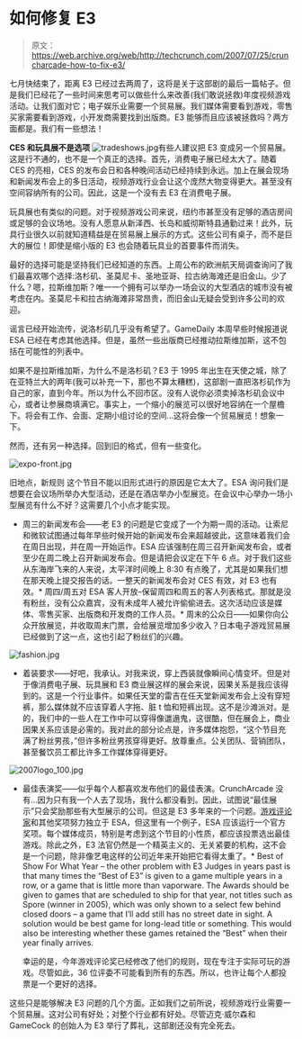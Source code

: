 # 如何修复 E3

> 原文：<https://web.archive.org/web/http://techcrunch.com/2007/07/25/cruncharcade-how-to-fix-e3/>

七月快结束了，距离 E3 已经过去两周了，这将是关于这部剧的最后一篇帖子。但是我们已经花了一些时间来思考可以做些什么来改善(我们敢说拯救)年度视频游戏活动。让我们面对它；电子娱乐业需要一个贸易展。我们媒体需要看到游戏，零售买家需要看到游戏，小开发商需要找到出版商。E3 能够而且应该被拯救吗？两方面都是。我们有一些想法！

**CES 和玩具展不是选项**
![tradeshows.jpg](img/e22cc4ff42e51fc2894c1f0118ad5570.png)有些人建议把 E3 变成另一个贸易展。这是行不通的，也不是一个真正的选择。首先，消费电子展已经太大了。随着 CES 的亮相，CES 的发布会日和各种晚间活动已经持续到永远。加上在展会现场和新闻发布会上的多日活动，视频游戏行业会让这个庞然大物变得更大。甚至没有空间容纳所有的公司。因此，这是一个没有去 E3 在消费电子展。

玩具展也有类似的问题。对于视频游戏公司来说，纽约市甚至没有足够的酒店房间或足够的会议场地。没有人愿意从新泽西、长岛和威彻斯特县通勤过来！此外，玩具行业很久以前就知道精益是在贸易展上展示的方式。这些公司有桌子，而不是巨大的展位！即使是缩小版的 E3 也会随着玩具业的首要事件而消失。

最好的选择可能是坚持我们已经知道的东西。上周公布的欧洲航天局调查询问了我们最喜欢哪个选择:洛杉矶、圣莫尼卡、圣地亚哥、拉古纳海滩还是旧金山。少了什么？嗯，拉斯维加斯？唯一一个拥有可以举办一场会议的大型酒店的城市没有被考虑在内。圣莫尼卡和拉古纳海滩非常昂贵，而旧金山无疑会受到许多公司的欢迎。

谣言已经开始流传，说洛杉矶几乎没有希望了。GameDaily 本周早些时候报道说 ESA 已经在考虑其他选择。但是，虽然一些出版商已经推动拉斯维加斯，这不包括在可能性的列表中。

如果不是拉斯维加斯，为什么不是洛杉矶？E3 于 1995 年出生在天使之城，除了在亚特兰大的两年(我可以补充一下，那也不算太糟糕)，这部剧一直把洛杉矶作为自己的家，直到今年。所以为什么不回市区。没有人说你必须卖掉洛杉矶会议中心，或者让参展商填满它。事实上，一个缩小的展览可以很好地容纳在一个屋檐下。将会有工作、会面、定期小组讨论的空间…这将会像一个贸易展览！想象一下。

然而，还有另一种选择。回到旧的格式，但有一些变化。

![expo-front.jpg](img/abd8d95e584318e14806e90976507241.png)

旧地点，新规则
这个节目不能以旧形式进行的原因是它太大了。ESA 询问我们是想要在会议场所举办大型活动，还是在酒店举办小型展览。在会议中心举办一场小型展览有什么不好？这需要几个小点才能实现。

*   周三的新闻发布会——老 E3 的问题是它变成了一个为期一周的活动。让索尼和微软试图通过每年早些时候开始的新闻发布会来超越彼此，这意味着我们会在周日出现，并在周一开始运作。ESA 应该强制在周三召开新闻发布会，或者至少在周二晚上召开新闻发布会。但是请把会议定在下午 6 点。对于我们这些从东海岸飞来的人来说，太平洋时间晚上 8:30 有点晚了，尤其是如果我们想在那天晚上提交报告的话。一整天的新闻发布会对 CES 有效，对 E3 也有效。*   周四/周五对 ESA 客人开放–保留周四和周五的客人列表格式。那就是没有粉丝，没有公众嘉宾，没有未成年人被允许偷偷进去。这次活动应该是媒体、零售买家、出版商和开发商的工作人员。*   周末的公众日——如果你向公众开放展览，并收取周末门票，会给展览增加多少收入？日本电子游戏贸易展已经做到了这一点，这也引起了粉丝们的兴趣。

![fashion.jpg](img/0a1047482930fa0c31b6454d51605ace.png)

*   着装要求——好吧，我承认。对我来说，穿上西装就像瞬间心情变坏。但是对于像消费电子展、玩具展和 E3 商业展这样的展会来说，因果关系是我应该得到的。这是一个行业事件。如果任天堂的雷吉在任天堂新闻发布会上没有穿短裤，那么媒体就不应该穿着人字拖、脏 t 恤和短裤出现。这不是沙滩派对。是的，我们中的一些人在工作中可以穿得像邋遢鬼，这很酷，但在展会上，商业因果关系应该是必需的。我对此的部分论点是，许多媒体抱怨，“这个节目充满了粉丝男孩，”但许多粉丝男孩穿得更好。放尊重点。公关团队、营销团队，甚至餐饮员工都比许多工作媒体穿得更好。

![2007logo_100.jpg](img/00e400f5bd06bd4ddf598a23c78b0f31.png)

*   最佳表演奖——似乎每个人都喜欢发布他们的最佳表演。CrunchArcade 没有…因为只有我一个人去了现场，我什么都没看到。因此，试图说“最佳展示”只会奖励那些有大型展示的公司。但这是 E3 多年来的一个问题。[游戏评论家](https://web.archive.org/web/20160422035526/http://www.gamecriticsawards.com/)和其他奖项努力独立于 ESA，但这里有一个例子，ESA 应该运行一个官方奖项。每个媒体成员，特别是考虑到这个节目的小性质，都应该投票选出最佳游戏。除此之外，E3 法官仍然是一个精英主义的、无关紧要的机构，这不会是一个问题，除非像艺电这样的公司近年来开始把它看得太重了。*   Best of Show For What Year – the other problem with E3 Judges in years past is that many times the “Best of E3” is given to a game multiple years in a row, or a game that is little more than vaporware. The Awards should be given to games that are scheduled to ship for that year, not titles such as Spore (winner in 2005), which was only shown to a select few behind closed doors – a game that I’ll add still has no street date in sight. A solution would be best game for long-lead title or something. This would also be interesting whether these games retained the “Best” when their year finally arrives.

    幸运的是，今年游戏评论奖已经修改了他们的规则，现在专注于实际可玩的游戏。尽管如此，36 位评委不可能看到所有的东西。所以，也许让每个人都投票是一个更好的选择。

这些只是能够解决 E3 问题的几个方面。正如我们之前所说，视频游戏行业需要一个贸易展。这对公司有好处；对整个行业都有好处。尽管迈克·威尔森和 GameCock 的创始人为 E3 举行了葬礼，这部剧还没有完全死去。